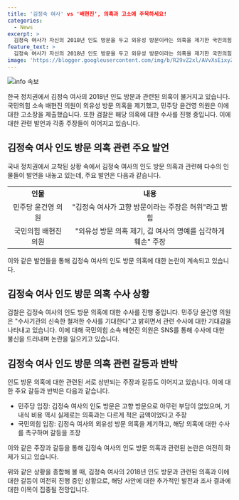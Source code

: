 ```yaml
---
title: '김정숙 여사' vs '배현진', 의혹과 고소에 주목하세요!
categories:
  - News
excerpt: >
  김정숙 여사가 자신의 2018년 인도 방문을 두고 외유성 방문이라는 의혹을 제기한 국민의힘 배현진 의원을 김 여사가 허위사실 유포와 명예훼손 혐의로 경찰에 고소했습니다. 민주당 윤건영 의원은 이에 대해 신속한 수사를 기대한다고 밝혔고, 검찰도 김 여사의 인도 방문 의혹에 대한 수사에 착수했습니다. 배 의원은 관련하여 수사를 기다리며 이전에도 문제를 제기한 언론을 언급하며 반박했습니다. 문재인 정부 청와대는 당시의 사실을 언급하며 의혹을 반박했습니다.
feature_text: >
  김정숙 여사가 자신의 2018년 인도 방문을 두고 외유성 방문이라는 의혹을 제기한 국민의힘 배현진 의원을 김 여사가 허위사실 유포와 명예훼손 혐의로 경찰에 고소했습니다. 민주당 윤건영 의원은 이에 대해 신속한 수사를 기대한다고 밝혔고, 검찰도 김 여사의 인도 방문 의혹에 대한 수사에 착수했습니다. 배 의원은 관련하여 수사를 기다리며 이전에도 문제를 제기한 언론을 언급하며 반박했습니다. 문재인 정부 청와대는 당시의 사실을 언급하며 의혹을 반박했습니다.
image: 'https://blogger.googleusercontent.com/img/b/R29vZ2xl/AVvXsEixyZcFfHzMRdzZMjFBmAUKJYCLCGyLL1o632UiGVXcaFdKo_bkvkuCioo0uUKlGfBVcT3P84aROyZIXSBEx3Aw5nCQ3pTgDom1WDC4m8eifvWiAmWEEVb4x6G_l8C0QH225ldMjyaFvpxGEBGNO37VmDTDMHGhJPq73UglMfDca1-0aw/s1600/blogspot.png'
---
```


<p><img src="https://blogger.googleusercontent.com/img/b/R29vZ2xl/AVvXsEixyZcFfHzMRdzZMjFBmAUKJYCLCGyLL1o632UiGVXcaFdKo_bkvkuCioo0uUKlGfBVcT3P84aROyZIXSBEx3Aw5nCQ3pTgDom1WDC4m8eifvWiAmWEEVb4x6G_l8C0QH225ldMjyaFvpxGEBGNO37VmDTDMHGhJPq73UglMfDca1-0aw/s1600/blogspot.png" alt="info 속보" /></p>

<p data-ke-size="size16">한국 정치권에서 김정숙 여사의 2018년 인도 방문과 관련된 의혹이 불거지고 있습니다. 국민의힘 소속 배현진 의원이 외유성 방문 의혹을 제기했고, 민주당 윤건영 의원은 이에 대한 고소장을 제출했습니다. 또한 검찰은 해당 의혹에 대한 수사를 진행 중입니다. 이에 대한 관련 발언과 각종 주장들이 이어지고 있습니다.</p>

<h2 data-ke-size="size26">김정숙 여사 인도 방문 의혹 관련 주요 발언</h2>

<p data-ke-size="size16">국내 정치권에서 교착된 상황 속에서 김정숙 여사의 인도 방문 의혹과 관련해 다수의 인물들이 발언을 내놓고 있는데, 주요 발언은 다음과 같습니다.</p>

<table>
    <tbody>
        <tr>
            <td style="text-align: center; height: 17px;"><b>인물</b></td>
            <td style="text-align: center; height: 17px;"><b>내용</b></td>
        </tr>
        <tr>
            <td style="text-align: center; height: 17px;">민주당 윤건영 의원</td>
            <td style="text-align: center; height: 17px;">"김정숙 여사가 고향 방문이라는 주장은 허위"라고 밝힘</td>
        </tr>
        <tr>
            <td style="text-align: center; height: 17px;">국민의힘 배현진 의원</td>
            <td style="text-align: center; height: 17px;">"외유성 방문 의혹 제기, 김 여사의 명예를 심각하게 훼손" 주장</td>
        </tr>
    </tbody>
</table>

<p data-ke-size="size16">이와 같은 발언들을 통해 김정숙 여사의 인도 방문 의혹에 대한 논란이 계속되고 있습니다.</p>

<h2 data-ke-size="size26">김정숙 여사 인도 방문 의혹 수사 상황</h2>

<p data-ke-size="size16">검찰은 김정숙 여사의 인도 방문 의혹에 대한 수사를 진행 중입니다. 민주당 윤건영 의원은 "수사기관의 신속한 철저한 수사를 기대한다"고 밝히면서 관련 수사에 대한 기대감을 나타내고 있습니다. 이에 대해 국민의힘 소속 배현진 의원은 SNS를 통해 수사에 대한 불신을 드러내며 논란을 일으키고 있습니다.</p>

<h2 data-ke-size="size26">김정숙 여사 인도 방문 의혹 관련 갈등과 반박</h2>

<p data-ke-size="size16">인도 방문 의혹에 대한 관련된 서로 상반되는 주장과 갈등도 이어지고 있습니다. 이에 대한 주요 갈등과 반박은 다음과 같습니다.</p>

<ul>
    <li>민주당 입장: 김정숙 여사의 인도 방문은 고향 방문으로 아무런 부담이 없었으며, 기내식 비용 역시 실제로는 의혹과는 다르게 적은 금액이었다고 주장</li>
    <li>국민의힘 입장: 김정숙 여사의 외유성 방문 의혹을 제기하고, 해당 의혹에 대한 수사를 촉구하며 갈등을 조장</li>
</ul>

<p data-ke-size="size16">이와 같은 주장과 갈등을 통해 김정숙 여사의 인도 방문 의혹과 관련된 논란은 여전히 화제가 되고 있습니다.</p>

<p data-ke-size="size16">위와 같은 상황을 종합해 볼 때, 김정숙 여사의 2018년 인도 방문과 관련된 의혹과 이에 대한 갈등이 여전히 진행 중인 상황으로, 해당 사안에 대한 추가적인 발전과 조사 결과에 대한 이목이 집중될 전망입니다.</p>

